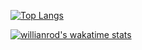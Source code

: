 
[![Top Langs](https://github-readme-stats.vercel.app/api/top-langs/?username=VenziVi&layout=compact)](https://github.com/VenziVi/github-readme-stats)

[![willianrod's wakatime stats](https://github-readme-stats.vercel.app/api/wakatime?username=VenziVi)](https://github.com/anuraghazra/github-readme-stats)

